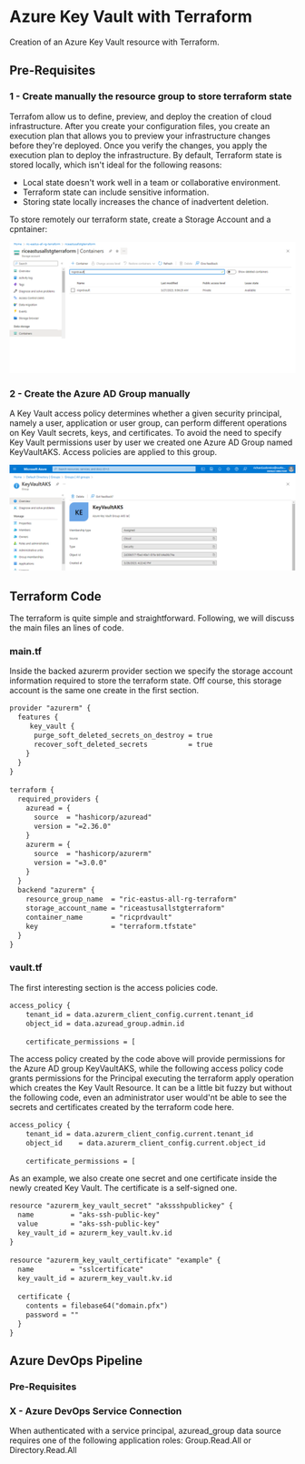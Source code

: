 <!-- @format -->

# Azure Key Vault with Terraform

Creation of an Azure Key Vault resource with Terraform.

## Pre-Requisites

### 1 - Create manually the resource group to store terraform state

Terrafom allow us to define, preview, and deploy the creation of cloud infrastructure.
After you create your configuration files, you create an execution plan that allows you to preview your infrastructure changes before they're deployed. Once you verify the changes, you apply the execution plan to deploy the infrastructure. By default, Terraform state is stored locally, which isn't ideal for the following reasons:

- Local state doesn't work well in a team or collaborative environment.
- Terraform state can include sensitive information.
- Storing state locally increases the chance of inadvertent deletion.

To store remotely our terraform state, create a Storage Account and a cpntainer:

<img src="./TerraformStateStorageAccount.png" alt= 'Terraform State Storage Account'>

### 2 - Create the Azure AD Group manually

A Key Vault access policy determines whether a given security principal, namely a user, application or user group, can perform different operations on Key Vault secrets, keys, and certificates. To avoid the need to specify Key Vault permissions user by user we created one Azure AD Group named KeyVaultAKS. Access policies are applied to this group.

<img src="./AzureADGroup.png" alt= 'Azure AD Group'>

## Terraform Code

The terraform is quite simple and straightforward. Following, we will discuss the main files an lines of code.

### main.tf

Inside the backed azurerm provider section we specify the storage account information required to store the terraform state. Off course, this storage account is the same one create in the first section.

```
provider "azurerm" {
  features {
     key_vault {
      purge_soft_deleted_secrets_on_destroy = true
      recover_soft_deleted_secrets          = true
    }
  }
}

terraform {
  required_providers {
    azuread = {
      source  = "hashicorp/azuread"
      version = "=2.36.0"
    }
    azurerm = {
      source  = "hashicorp/azurerm"
      version = "=3.0.0"
    }
  }
  backend "azurerm" {
    resource_group_name  = "ric-eastus-all-rg-terraform"
    storage_account_name = "riceastusallstgterraform"
    container_name       = "ricprdvault"
    key                  = "terraform.tfstate"
  }
}
```

### vault.tf

The first interesting section is the access policies code.

```
access_policy {
    tenant_id = data.azurerm_client_config.current.tenant_id
    object_id = data.azuread_group.admin.id

    certificate_permissions = [
```

The access policy created by the code above will provide permissions for the Azure AD group KeyVaultAKS, while the following access policy code grants permissions for the Principal executing the terraform apply operation which creates the Key Vault Resource. It can be a little bit fuzzy but without the following code, even an administrator user would'nt be able to see the secrets and certificates created by the terraform code here.

```
access_policy {
    tenant_id = data.azurerm_client_config.current.tenant_id
    object_id    = data.azurerm_client_config.current.object_id

    certificate_permissions = [
```

As an example, we also create one secret and one certificate inside the newly created Key Vault. The certificate is a self-signed one.

```
resource "azurerm_key_vault_secret" "akssshpublickey" {
  name         = "aks-ssh-public-key"
  value        = "aks-ssh-public-key"
  key_vault_id = azurerm_key_vault.kv.id
}

resource "azurerm_key_vault_certificate" "example" {
  name         = "sslcertificate"
  key_vault_id = azurerm_key_vault.kv.id

  certificate {
    contents = filebase64("domain.pfx")
    password = ""
  }
}
```

## Azure DevOps Pipeline

### Pre-Requisites

### X - Azure DevOps Service Connection

When authenticated with a service principal, azuread_group data source requires one of the following application roles: Group.Read.All or Directory.Read.All
